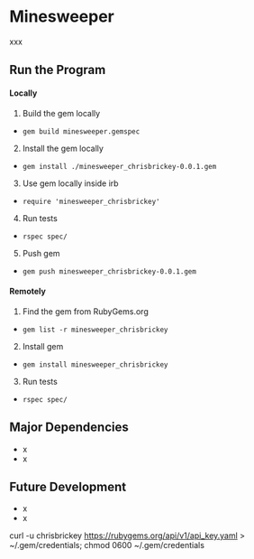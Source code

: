# Minesweeper
xxx


## Run the Program

#### Locally
1. Build the gem locally
  - `gem build minesweeper.gemspec`
2. Install the gem locally
  - `gem install ./minesweeper_chrisbrickey-0.0.1.gem`
3. Use gem locally inside irb
  - `require 'minesweeper_chrisbrickey'`
4. Run tests
  - `rspec spec/`
5. Push gem
  - `gem push minesweeper_chrisbrickey-0.0.1.gem`

#### Remotely
1. Find the gem from RubyGems.org
  - `gem list -r minesweeper_chrisbrickey`
2. Install gem
  - `gem install minesweeper_chrisbrickey`
3. Run tests
  - `rspec spec/`


## Major Dependencies
- x
- x


## Future Development
- x
- x


curl -u chrisbrickey https://rubygems.org/api/v1/api_key.yaml >
~/.gem/credentials; chmod 0600 ~/.gem/credentials
